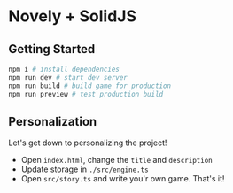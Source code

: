 # Novely + SolidJS

## Getting Started

```bash
npm i # install dependencies
npm run dev # start dev server
npm run build # build game for production
npm run preview # test production build
```

## Personalization

Let's get down to personalizing the project!

- Open `index.html`, change the `title` and `description`
- Update storage in `./src/engine.ts`
- Open `src/story.ts` and write you'r own game. That's it!
